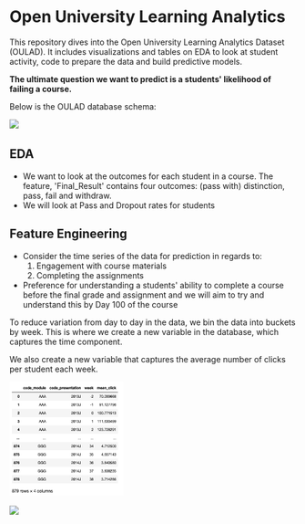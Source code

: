 # Open University Learning Analytics 
This repository dives into the Open University Learning Analytics Dataset (OULAD). It includes visualizations and tables on EDA to look at student activity, code to prepare the data and build predictive models. 

**The ultimate question we want to predict is a students' likelihood of failing a course.**

Below is the OULAD database schema:

![](https://analyse.kmi.open.ac.uk/resources/images/model.png)


## EDA 
- We want to look at the outcomes for each student in a course. The feature, 'Final_Result' contains four outcomes: (pass with) distinction, pass, fail and withdraw. 
- We will look at Pass and Dropout rates for students 

## Feature Engineering
- Consider the time series of the data for prediction in regards to: 
  1) Engagement with course materials   
  2) Completing the assignments
- Preference for understanding a students' ability to complete a course before the final grade and assignment and we will aim to try and understand this by Day 100 of the course

To reduce variation from day to day in the data, we bin the data into buckets by week. This is where we create a new variable in the database, which captures the time component. 

We also create a new variable that captures the average number of clicks per student each week. 

<img src="src/images/feature_engineering_a1.png" width="200" height="200" />


![](Open_university_Learning_Analytics/src/images/relplot_a1_module_session.png)
